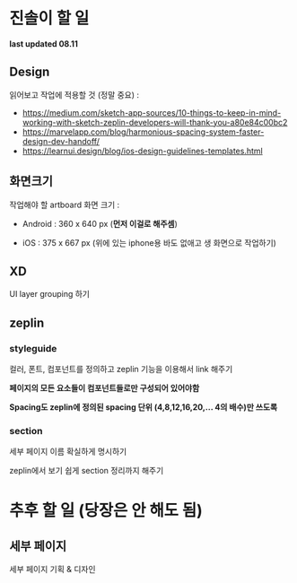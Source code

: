 # 진솔이 할 일

**last updated 08.11**



## Design

읽어보고 작업에 적용할 것 (정말 중요) :

- https://medium.com/sketch-app-sources/10-things-to-keep-in-mind-working-with-sketch-zeplin-developers-will-thank-you-a80e84c00bc2
- https://marvelapp.com/blog/harmonious-spacing-system-faster-design-dev-handoff/
- https://learnui.design/blog/ios-design-guidelines-templates.html





## 화면크기

작업해야 할 artboard 화면 크기 :

- Android : 360 x 640 px (**먼저 이걸로 해주셈**)

- iOS : 375 x 667 px (위에 있는 iphone용 바도 없애고 생 화면으로 작업하기)



## XD

UI layer grouping 하기



## zeplin

### styleguide

컬러, 폰트, 컴포넌트를 정의하고 zeplin 기능을 이용해서 link 해주기

**페이지의 모든 요소들이 컴포넌트들로만 구성되어 있어야함**

**Spacing도 zeplin에 정의된 spacing 단위 (4,8,12,16,20,... 4의 배수)만 쓰도록**



### section

세부 페이지 이름 확실하게 명시하기 

zeplin에서 보기 쉽게 section 정리까지 해주기





# 추후 할 일 (당장은 안 해도 됨)



## 세부 페이지

세부 페이지 기획 & 디자인 

